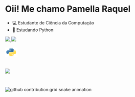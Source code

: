 # Oii! Me chamo Pamella Raquel

- 💻 Estudante de Ciência da Computação
- 🐍 Estudando Python

<div>
  <a href="https://github.com/raquelpwn">
  <img heigh="180em" src="https://github-readme-stats.vercel.app/api?username=raquelpwn&show_icons=true&theme=cobalt&include_all_commits=true&count_private=true"/>
  <img heigh="180em" src="https://github-readme-stats.vercel.app/api/top-langs/?username=raquelpwn&layout=compact&langs_count=16&theme=cobalt"/>  
</div>

<div style="display: inline_block"><br>
  <img align="center" alt="Pam-Python" height="30" width="40" src="https://raw.githubusercontent.com/devicons/devicon/master/icons/python/python-original.svg">
</div>

# 

<div>
  <a href="https://www.linkedin.com/in/pamella-raquel-69799431a" target="_blank"><img src="https://img.shields.io/badge/-LinkedIn-%230077B5?style=for-the-badge&logo=linkedin&logoColor=white" target="_blank"></a>
</div>

#

<picture align="center">
  <source media="(prefers-color-scheme: dark)" srcset="https://raw.githubusercontent.com/raquelpwn/raquelpwn/output/github-contribution-grid-snake-dark.svg">
  <source media="(prefers-color-scheme: light)" srcset="https://raw.githubusercontent.com/raquelpwn/raquelpwn/output/github-contribution-grid-snake-dark.svg">
  <img align="center" alt="github contribution grid snake animation" src="https://raw.githubusercontent.com/raquelpwn/raquelpwn/output/github-contribution-grid-snake.svg">
</picture>


